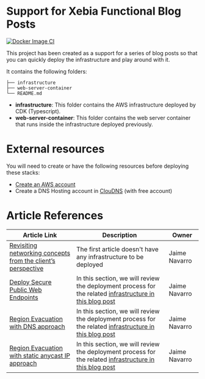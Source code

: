 # Support for Xebia Functional Blog Posts

[![Docker Image CI](https://github.com/jaimenavarro/aws-cdk-region-evacuation/actions/workflows/docker-ci.yml/badge.svg)](https://github.com/jaimenavarro/aws-cdk-region-evacuation/actions/workflows/docker-ci.yml)

This project has been created as a support for a series of blog posts so that you can quickly deploy the infrastructure and play around with it.

It contains the following folders:
```
├── infrastructure
├── web-server-container
└── README.md
```
* **infrastructure**: This folder contains the AWS infrastructure deployed by CDK (Typescript).
* **web-server-container**: This folder contains the web server container that runs inside the infrastructure deployed previously.

# External resources
You will need to create or have the following resources before deploying these stacks:
* [Create an AWS account](https://repost.aws/knowledge-center/create-and-activate-aws-account)
* Create a DNS Hosting account in [ClouDNS](https://www.cloudns.net) (with free account)

# Article References
| Article Link                                                                            | Description                                                                                                                                     | Owner         |
|-----------------------------------------------------------------------------------------|-------------------------------------------------------------------------------------------------------------------------------------------------|---------------|
| [Revisiting networking concepts from the client’s perspective](https://xebia.com/blog/) | The first article doesn't have any infrastructure to be deployed                                                                                | Jaime Navarro |
| [Deploy Secure Public Web Endpoints](https://xebia.com/blog/)                           | In this section, we will review the deployment process for the related [infrastructure in this blog post](infrastructure/blog_post_2/README.md) | Jaime Navarro |
| [Region Evacuation with DNS approach](https://xebia.com/blog/)                          | In this section, we will review the deployment process for the related [infrastructure in this blog post](infrastructure/blog_post_3/README.md) | Jaime Navarro |
| [Region Evacuation with static anycast IP approach](https://xebia.com/blog/)            | In this section, we will review the deployment process for the related [infrastructure in this blog post](infrastructure/blog_post_4/README.md) | Jaime Navarro |